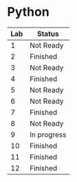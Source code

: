 # Python

| Lab  | Status           |
|------|------------------|
| 1    | Not Ready        |
| 2    | Finished         |
| 3    | Not Ready        |
| 4    | Finished         |
| 5    | Not Ready        |
| 6    | Not Ready        |
| 7    | Finished         |
| 8    | Not Ready        |
| 9    | In progress      |
| 10   | Finished         |
| 11   | Finished         |
| 12   | Finished         |
